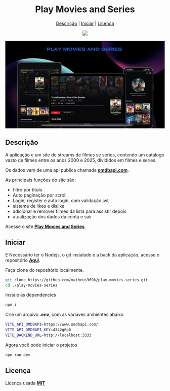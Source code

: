 <h1 align="center">Play Movies and Series</h1>
<div align="center">
  <a href="#descrição">Descrição</a> |
  <a href="#iniciar">Iniciar</a> |
  <a href="#licença">Licença</a>
</div>

<p align="center">
  <img src="https://img.shields.io/github/license/matheus369k/play-movies-series.svg"/>
</p>
<p>
 <img src="./.github/preview-project.jpg" />
</p>

## Descrição

A aplicação e um site de streams de filmes se series, contendo um catalogo vasto de filmes entre os anos 2000 e 2025, divididos em filmes e series.

Os dados vem de uma api publica chamada **[omdbapi.com](https://www.omdbapi.com/)**.

As principais funções do site são:

- filtro por titulo.
- Auto paginação por scroll.
- Login, register e auto login, com validação jwt
- sistema de likes e dislike
- adicionar e remover filmes da lista para assistir depois
- atualização dos dados da conta e sair

Acesse o site **[Play Movies and Series](https://play-movies-series.vercel.app/)**.

## Iniciar

E Necessário ter o Nodejs, o git instalado e a back da aplicação, acesse o repositório **[Aqui](https://github.com/matheus369k/play-movies-series-api)**.

Faça clone do repositório localmente.

```bash
git clone https://github.com/matheus369k/play-movies-series.git
cd ./play-movies-series
```

Instale as dependencies

```bash
npm i
```

Crie um arquivo **.env**, com as variaves ambientes abaixo

```bash
VITE_API_OMDBAPI=https://www.omdbapi.com/
VITE_API_OMDBAPI_KEY=4342g6g6
VITE_BACKEND_URL=http://localhost:3333
```

Agora você pode iniciar o projetos

```bash
npm run dev
```

## Licença

Licença usada **[MIT](./LICENSE.txt)**
